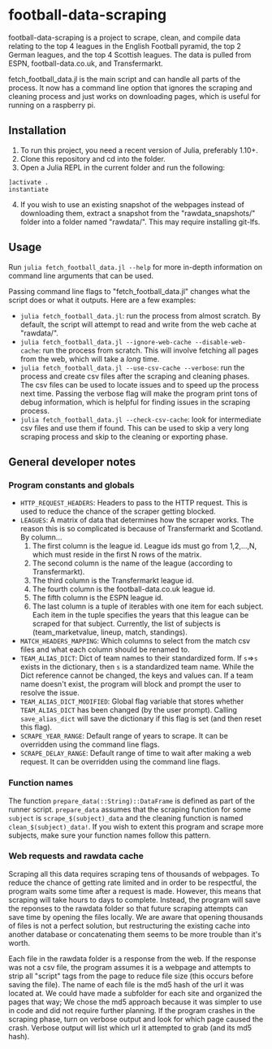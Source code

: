 # football-data-scraping

football-data-scraping is a project to scrape, clean, and compile data relating to the top 4 leagues in the English Football pyramid, the top 2 German leagues, and the top 4 Scottish leagues. The data is pulled from ESPN, football-data.co.uk, and Transfermarkt.

fetch_football_data.jl is the main script and can handle all parts of the process. It now has a command line option that ignores the scraping and cleaning process and just works on downloading pages, which is useful for running on a raspberry pi.

## Installation

1. To run this project, you need a recent version of Julia, preferably 1.10+.
2. Clone this repository and cd into the folder.
3. Open a Julia REPL in the current folder and run the following:
```
]activate .
instantiate
```
4. If you wish to use an existing snapshot of the webpages instead of downloading them, extract a snapshot from the "rawdata_snapshots/" folder into a folder named "rawdata/". This may require installing git-lfs.

## Usage

Run `julia fetch_football_data.jl --help` for more in-depth information on command line arguments that can be used.

Passing command line flags to "fetch_football_data.jl" changes what the script does or what it outputs. Here are a few examples:
* `julia fetch_football_data.jl`: run the process from almost scratch. By default, the script will attempt to read and write from the web cache at "rawdata/".
* `julia fetch_football_data.jl --ignore-web-cache --disable-web-cache`: run the process from scratch. This will involve fetching all pages from the web, which will take a *long* time.
* `julia fetch_football_data.jl --use-csv-cache --verbose`: run the process and create csv files after the scraping and cleaning phases. The csv files can be used to locate issues and to speed up the process next time. Passing the verbose flag will make the program print tons of debug information, which is helpful for finding issues in the scraping process.
* `julia fetch_football_data.jl --check-csv-cache`: look for intermediate csv files and use them if found. This can be used to skip a very long scraping process and skip to the cleaning or exporting phase.

## General developer notes

### Program constants and globals

- `HTTP_REQUEST_HEADERS`: Headers to pass to the HTTP request. This is used to reduce the chance of the scraper getting blocked.
- `LEAGUES`: A matrix of data that determines how the scraper works. The reason this is so complicated is because of Transfermarkt and Scotland. By column...
    1. The first column is the league id. League ids must go from 1,2,...,N, which must reside in the first N rows of the matrix.
    2. The second column is the name of the league (according to Transfermarkt).
    3. The third column is the Transfermarkt league id.
    4. The fourth column is the football-data.co.uk league id.
    5. The fifth column is the ESPN league id.
    6. The last column is a tuple of iterables with one item for each subject. Each item in the tuple specifies the years that this league can be scraped for that subject. Currently, the list of subjects is (team_marketvalue, lineup, match, standings).
- `MATCH_HEADERS_MAPPING`: Which columns to select from the match csv files and what each column should be renamed to.
- `TEAM_ALIAS_DICT`: Dict of team names to their standardized form. If `s`=>`s` exists in the dictionary, then `s` is a standardized team name. While the Dict reference cannot be changed, the keys and values can. If a team name doesn't exist, the program will block and prompt the user to resolve the issue.
- `TEAM_ALIAS_DICT_MODIFIED`: Global flag variable that stores whether `TEAM_ALIAS_DICT` has been changed (by the user prompt). Calling `save_alias_dict` will save the dictionary if this flag is set (and then reset this flag).
- `SCRAPE_YEAR_RANGE`: Default range of years to scrape. It can be overridden using the command line flags.
- `SCRAPE_DELAY_RANGE`: Default range of time to wait after making a web request. It can be overridden using the command line flags.

### Function names

The function `prepare_data(::String)::DataFrame` is defined as part of the runner script.
`prepare_data` assumes that the scraping function for some `subject` is `scrape_$(subject)_data` and the cleaning function is named `clean_$(subject)_data!`.
If you wish to extent this program and scrape more subjects, make sure your function names follow this pattern.

### Web requests and rawdata cache

Scraping all this data requires scraping tens of thousands of webpages.
To reduce the chance of getting rate limited and in order to be respectful, the program waits some time after a request is made.
However, this means that scraping will take hours to days to complete.
Instead, the program will save the reponses to the rawdata folder so that future scraping attempts can save time by opening the files locally.
We are aware that opening thousands of files is not a perfect solution, but restructuring the existing cache into another database or concatenating them seems to be more trouble than it's worth.

Each file in the rawdata folder is a response from the web. If the response was not a csv file, the program assumes it is a webpage and attempts to strip all "script" tags from the page to reduce file size (this occurs before saving the file).
The name of each file is the md5 hash of the url it was located at. We could have made a subfolder for each site and organized the pages that way; We chose the md5 approach because it was simpler to use in code and did not require further planning.
If the program crashes in the scraping phase, turn on verbose output and look for which page caused the crash. Verbose output will list which url it attempted to grab (and its md5 hash).


